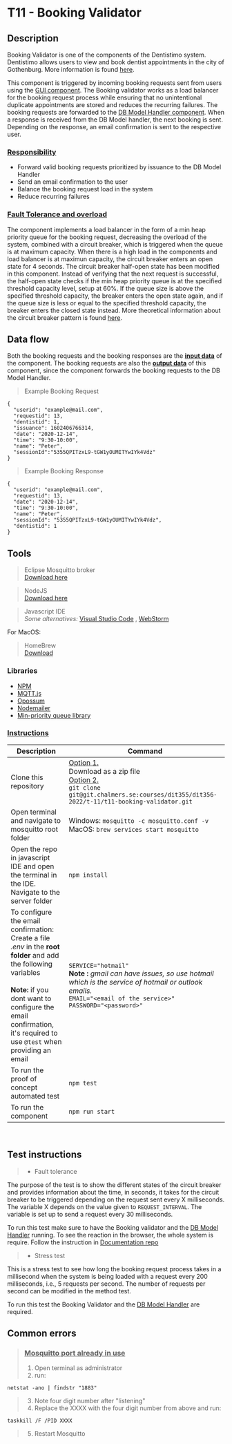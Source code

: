 # **T11 - Booking Validator**

## **Description**
Booking Validator is one of the components of the Dentistimo system. Dentistimo allows users to view and book dentist appointments in the city of Gothenburg. More information is found [here](https://github.com/litvem/T11_Project_Documentation).

This component is triggered by incoming booking requests sent from users using the [GUI component](https://github.com/litvem/T11_Web_Application). The Booking validator works as a load balancer for the booking request process while ensuring that no unintentional duplicate appointments are stored and reduces the recurring failures. The booking requests are forwarded to the [DB Model Handler component](https://github.com/litvem/T11_Database_Model_Handler). When a response is received from the DB Model handler, the next booking is sent. Depending on the response, an email confirmation is sent to the respective user. 

### **<ins>Responsibility</ins>**

- Forward valid booking requests prioritized by issuance to the DB Model Handler
- Send an email confirmation to the user
- Balance the booking request load in the system
- Reduce recurring failures 

### **<ins>Fault Tolerance and overload</ins>**
The component implements a load balancer in the form of a min heap priority queue for the booking request, decreasing the overload of the system, combined with a circuit breaker, which is triggered when the queue is at maximum capacity.
When there is a high load in the components and load balancer is at maximun capacity, the circuit breaker enters an open state for 4 seconds. The circuit breaker half-open state has been modified in this component. Instead of verifying that the next request is successful, the half-open state checks if the min heap priority queue is at the specified threshold capacity level, setup at 60%. If the queue size is above the specified threshold capacity, the breaker enters the open state again, and if the queue size is less or equal to the specified threshold capacity, the breaker enters the closed state instead.
More theoretical information about the circuit breaker pattern is found [here](https://martinfowler.com/bliki/CircuitBreaker.html).

## **Data flow**

Both the booking requests and the booking responses are the **<ins>input data</ins>** of the component. The booking requests are also the **<ins>output data</ins>** of this component, since the component forwards the booking requests to the DB Model Handler.

>Example Booking Request
```
{
  "userid": "example@mail.com",
  "requestid": 13,
  "dentistid": 1,
  "issuance": 1602406766314,
  "date": "2020-12-14",
  "time": "9:30-10:00",
  "name": "Peter",
  "sessionId":"5355QPITzxL9-tGW1yOUMITYwIYk4Vdz"
}
```

>Example Booking Response
```
{
  "userid": "example@mail.com",
  "requestid": 13,
  "date": "2020-12-14",
  "time": "9:30-10:00",
  "name": "Peter",
  "sessionId": "5355QPITzxL9-tGW1yOUMITYwIYk4Vdz",
  "dentistid": 1
}
```

## **Tools**

> Eclipse Mosquitto broker <br>[Download here](https://mosquitto.org/download/)

> NodeJS <br>[Download here](https://nodejs.org/en/download/)

> Javascript IDE<br> *Some alternatives:* [Visual Studio Code](https://visualstudio.microsoft.com/downloads/) , [WebStorm](https://www.jetbrains.com/webstorm/download/)


For MacOS:
> HomeBrew<br> [Download](https://brew.sh/index_sv)

### Libraries
* [ NPM ](https://www.npmjs.com/)
* [ MQTT.js ](https://www.npmjs.com/package/mqtt)
* [ Opossum ](https://nodeshift.dev/opossum/)
* [ Nodemailer ](https://nodemailer.com/about/)
* [ Min-priority queue library](https://www.npmjs.com/package/@datastructures-js/priority-queue)


### **<ins>Instructions</ins>**

| Description | Command |
|-------|---|
| Clone this repository | <ins>Option 1.</ins><br> Download as a zip file<br> <ins>Option 2.</ins><br>`git clone git@git.chalmers.se:courses/dit355/dit356-2022/t-11/t11-booking-validator.git`|
| Open terminal and navigate to mosquitto root folder | Windows: `mosquitto -c mosquitto.conf -v `<br> MacOS: `brew services start mosquitto` |
|Open the repo in javascript IDE and open the terminal in the IDE. Navigate to the server folder | `npm install` |
|To configure the email confirmation:<br>Create a file *.env* in the **root folder** and add the following variables<br><br>**Note:** if you dont want to configure the email confirmation, it's required to  use `@test` when providing an email  |`SERVICE="hotmail" `<br> **Note :** *gmail can have issues, so use hotmail which is the service of hotmail or outlook emails.* <br>`EMAIL="<email of the service>"`<br>`PASSWORD="<password>"`|
|To run the proof of concept automated test|  `npm test`|
|To run the component |  `npm run start`|
<br>
 
## **Test instructions**
> * Fault tolerance

The purpose of the test is to show the different states of the circuit breaker and provides information about the time, in seconds, it takes for the circuit breaker to be triggered depending on the request sent every X milliseconds. The variable X depends on the value given to `REQUEST_INTERVAL`. The variable is set up to send a request every 30 milliseconds.

To run this test make sure to have the Booking validator and the [DB Model Handler](https://github.com/litvem/T11_Database_Model_Handler) running. To see the reaction in the browser, the whole system is require. Follow the instruction in  [Documentation repo](https://github.com/litvem/T11_Project_Documentation)


> * Stress test 

This is a stress test to see how long the booking request process takes in a millisecond when the system is being loaded with a request every 200 milliseconds, i.e., 5 requests per second. The number of requests per second can be modified in the method test. 

To run this test the Booking Validator and the [DB Model Handler](https://github.com/litvem/T11_Database_Model_Handler) are required.


## **Common errors**
> ### <ins> Mosquitto port already in use</ins>
>1. Open terminal as administrator
>2. run:
```
netstat -ano | findstr "1883"
```
>3. Note four digit number after "listening"
>4. Replace the XXXX with the four digit number from above and run:
```
taskkill /F /PID XXXX
``` 
>5. Restart Mosquitto
